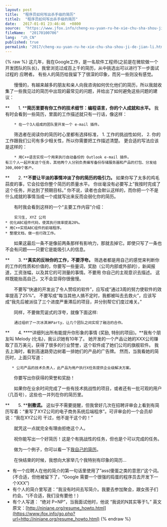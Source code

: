 ```yaml
---
layout: post
title:  "程序员如何写出杀手级的简历"
title2:  "程序员如何写出杀手级的简历"
date:   2017-01-01 23:46:46  +0800
source:  "https://www.jfox.info/cheng-xu-yuan-ru-he-xie-chu-sha-shou-ji-de-jian-li.html"
fileName:  "20170100706"
lang:  "zh_CN"
published: true
permalink: "2017/cheng-xu-yuan-ru-he-xie-chu-sha-shou-ji-de-jian-li.html"
---
```

{% raw %}
这几年，我在Google工作，是一名软件工程师(之前是在微软做一个开发团队的队长)，我曾浏览过成百上千的简历，从中挑选出可以进行下一步面试过程的 应聘者。 有些人的简历给我留下了很深的印象，而另一些则没有感觉。

　　慢慢的，有越来越多的朋友和亲人向我咨询如何优化他们的简历，所以我就收集了一些我见过的简历中出现的最常见的问题，并给出了如何避免这些问题的建议：

**　　1. ****简历里要有你工作的技术细节：编程语言，你的个人成就和水平。** 我有时会看到一些简历，里面的工作描述就只有一行话，像这样：

        * 在一个3人组成的团队里开发一个 e-mail 插件。

　　筛选者在阅读你的简历时心里都有选择标准， 1. 工作的挑战性如何， 2. 你的工作跟我们公司有多少相关性，所以你需要把工作描述清楚。 更合适的写法应该是这样的：

        * 用C++语言实现一个用来执行自动备份的 Outlook e-mail 插件。  
    有三个人一起开发这个任务，其他两个人分别负责编写备份存储服务器和产品的打包、分发给300,000个客户。

**　　2. ****不要让平淡的事情冲淡了你的简历的吸引力。** 如果你写了太多的鸡毛蒜皮的事，它会拉低你整个简历的质量水平。 你丝毫没有必要写上”我按时完成了这个任务，并达到了预期目标。” 你不说，读者也会默认这样的，而你把一个不是什么成就的事情当成一个成就写出来反而会弱化你的简历。

　　有时我会看到这样的一个“主要工作内容”介绍：

        实习生, XYZ 公司      
    * 优化ABC组件代码，使其执行效率提高20%。     
    * 用C++实现ABC组件的前端程序。      
    * 整理文档，做一些行政工作。

　　如果这最后一条不是像前两条那样有影响力，那就去掉它。即使只写了一条也不会有问题——只要它是能吸引人的信息。

**　　3. ****真实的反映你的工作，不要浮夸。** 筛选者都是用自己的感觉来判断你的工作的性质和价值的，你要写一些量词，奖励（公司内部或外部的），新闻报道，工资涨幅，以及其它的可测量的事情。不要用 你自己的主观意识去描述。 这样既能抬高自己，又不会显得你很傲慢。

　　不要写“快速的开发出了令人赞叹的软件”，应写成“通过3周的努力使软件的效率提高了25%”。 不要写成“每当其他人搞不定时，我都被叫去去救火”，应该写成“我先后被派往了三个进度严重滞后的项目，并分别帮它们度过难关。”

　　同样，不要做荒诞式的浮夸，就像下面这样:

        通过组织了一次冰淇淋Party，让几个团队之间实现了融洽的合作。

**　　4. ****详细列出所有能提升你形象的事情 (奖励, 特别的项目)。**我有个朋友叫 Melody (化名)，我认识她有10年了。 她开发的一个产品让她的XXX公司赚取了百万美元，获得了很多的行业赞誉，这个软件成了她们公司的旗舰软件。 我去上海时，看到高速路旁边树着一排她们的产品的广告牌。 然而，当我看她的简历时，上面只写道：

       * 公司产品的技术负责人，此产品为用户执行X任务提供企业级解决方案。

　　你要写出你获得的荣誉和奖励！

　　如果你在业余时间完成了一些有技术挑战性的项目，或者还有一批可观的用户（几百号），这些也一并列在你的简历里。

**　　5. ****别撒谎。** 这似乎不需要提醒，但我曾好几次在招聘评审会上看到有简历写着：“重写了XYZ公司的电子商务系统后端程序”。可评审会的一个会员却说：“我在XYZ公司 干过，他不是干这个的！”

　　就凭这一点就完全有理由拒绝这个人。

　　祝你能写出一个好简历！这是个有挑战性的任务，但也是个可以完成的任务。

　　做为一个例子，你可以看一下[我自己的简历](https://www.jfox.info/go.php?url=http://ofb.net/~niniane/resume.html)。

　　在快结束的时候，我想向大家举几个我特别有印象的简历…

- 有一个应聘人在他的简介的第一句话里使用了”ass(傻蛋之类的意思)“这个词。(不合适，但他被留下了，“Google 需要一个很强的捣蛋的程序员去开发下一个XXX”)
- 有个人的简介里写道：”我没有时间去写简介。我要去参加聚会，跟女孩子们约会。“(不合适，我们没有要他！)
- 有个人写道： “绝对 P=NP”，当我面试他时，他说 “我说的N其实等于1。”
英文原文：[http://niniane.org/resume_howto.html](https://www.jfox.info/go.php?url=http://niniane.org/resume_howto.html)
{% endraw %}
